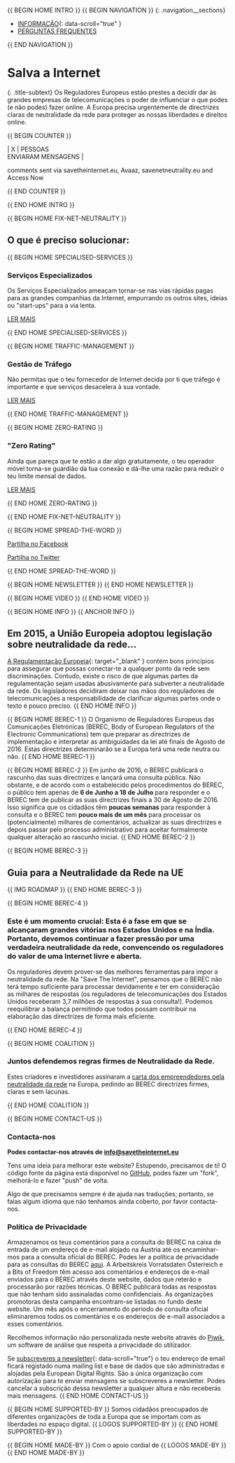 {{ BEGIN HOME INTRO }}
{{ BEGIN NAVIGATION }}
{: .navigation__sections}
- [INFORMAÇÃO](#info){: data-scroll="true" }
- [PERGUNTAS FREQUENTES](faq)

{{ END NAVIGATION }}

# Salva a Internet

{: .title-subtext}
Os Reguladores Europeus estão prestes a decidir dar às grandes empresas de telecomunicações o poder de influenciar o que podes (e não podes) fazer online. A Europa precisa urgentemente de directrizes claras de neutralidade da rede para proteger as nossas liberdades e direitos online.

{{ BEGIN COUNTER }}

| X | PESSOAS <br> ENVIARAM MENSAGENS |

comments sent via savetheinternet.eu, Avaaz, savenetneutrality.eu and Access Now

{{ END COUNTER }}

{{ END HOME INTRO }}

{{ BEGIN HOME FIX-NET-NEUTRALITY }}

## O que é preciso solucionar:

{{ BEGIN HOME SPECIALISED-SERVICES }}

### Serviços Especializados

Os Serviços Especializados ameaçam tornar-se nas vias rápidas pagas para as grandes companhias da Internet, empurrando os outros sites, ideias ou "start-ups" para a via lenta.

[LER MAIS](faq/#o-que-sao-servicos-especializados)

{{ END HOME SPECIALISED-SERVICES }}

{{ BEGIN HOME TRAFFIC-MANAGEMENT }}

### Gestão de Tráfego

Não permitas que o teu fornecedor de Internet decida por ti que tráfego é importante e que serviços desacelera à sua vontade.

[LER MAIS](faq/#o-que-e-gestao-de-trafego)

{{ END HOME TRAFFIC-MANAGEMENT }}

{{ BEGIN HOME ZERO-RATING }}

### "Zero Rating"

Ainda que pareça que te estão a dar algo gratuitamente, o teu operador móvel torna-se guardião da tua conexão e dá-lhe uma razão para reduzir o teu limite mensal de dados.

[LER MAIS](faq/#o-que-e-o-zero-rating)

{{ END HOME ZERO-RATING }}

{{ END HOME FIX-NET-NEUTRALITY }}

{{ BEGIN HOME SPREAD-THE-WORD }}

[Partilha no Facebook](http://www.facebook.com/sharer.php?u=https://savetheinternet.eu/pt/)

[Partilha no Twitter](https://twitter.com/intent/tweet?text=Help%20save%20the%20internet.%20Tell%20your%20regulator%20to%20safeguard%20net%20neutrality.%20http%3A%2F%2Fwww.savetheinternet.eu%2F%20%23SaveTheInternet)

{{ END HOME SPREAD-THE-WORD }}

{{ BEGIN HOME NEWSLETTER }}
{{ END HOME NEWSLETTER }}

{{ BEGIN HOME VIDEO }}
{{ END HOME VIDEO }}

{{ BEGIN HOME INFO }}
{{ ANCHOR INFO }}
## Em 2015, a União Europeia adoptou legislação sobre neutralidade da rede...

[A Regulamentação Europeia](http://eur-lex.europa.eu/legal-content/PT/TXT/?uri=CELEX:32015R2120){: target="_blank" } contém bons princípios para assegurar que possas conectar-te a qualquer ponto da rede sem discriminações. Contudo, existe o risco de que algumas partes da regulamentação sejam usadas abusivamente para subverter a neutralidade da rede. Os legisladores decidiram deixar nas mãos dos reguladores de telecomunicações a responsabilidade de clarificar algumas partes onde o texto é pouco preciso.
{{ END HOME INFO }}


{{ BEGIN HOME BEREC-1 }}
O Organismo de Reguladores Europeus das Comunicações Eletrónicas (BEREC, Body of European Regulators of the Electronic Communications) tem que preparar as directrizes de implementação e interpretar as ambiguidades da lei até finais de Agosto de 2016. Estas directrizes determinarão se a Europa terá uma rede neutra ou não.
{{ END HOME BEREC-1 }}

{{ BEGIN HOME BEREC-2 }}
Em junho de 2016, o BEREC publicará o rascunho das suas directrizes e lançará uma consulta pública. Não obstante, e de acordo com o estabelecido pelos procedimentos do BEREC, o público tem apenas de __6 de Junho a 18 de Julho__ para responder e o BEREC tem de publicar as suas directrizes finais a 30 de Agosto de 2016. Isso significa que os cidadãos têm __poucas semanas__ para responder à consulta e o BEREC tem __pouco mais de um mês__ para processar os (potencialmente) milhares de comentários, actualizar as suas directrizes e depois passar pelo  processo administrativo para aceitar formalmente qualquer alteração ao rascunho inicial.
{{ END HOME BEREC-2 }}

{{ BEGIN HOME BEREC-3 }}
## Guia para a Neutralidade da Rede na UE
{{ IMG ROADMAP }}
{{ END HOME BEREC-3 }}

{{ BEGIN HOME BEREC-4 }}
### __Este é um momento crucial: Esta é a fase em que se alcançaram grandes vitórias nos Estados Unidos e na Índia. Portanto, devemos continuar a fazer pressão por uma verdadeira neutralidade da rede, convencendo os reguladores do valor de uma Internet livre e aberta.__

Os reguladores devem prover-se das melhores ferramentas para impor a neutralidade da rede. Na "Save The Internet", pensamos que o BEREC não terá tempo suficiente para processar devidamente e ter em consideração as milhares de respostas (os reguladores de telecomunicações dos Estados Unidos receberam 3,7 milhões de respostas à sua consulta!). Podemos reequilibrar a balança permitindo que todos possam contribuir na elaboração das directrizes de forma mais eficiente.

{{ END HOME BEREC-4 }}

{{ BEGIN HOME COALITION }}
### Juntos defendemos regras firmes de Neutralidade da Rede.

Estes criadores e investidores assinaram a [carta dos empreendedores pela neutralidade da rede](http://www.factory.co/net-neutrality) na Europa, pedindo ao BEREC directrizes firmes, claras e sem lacunas.

<script type="text/javascript" id="fftf_logo_cloud" integrity="sha384-rY9HgqO1qTdzfKDplrb4HEG65jVrF8JT8iG4Gv7wAjynddlhdn64sKxjO71/oqmH" crossorigin="anonymous" src="https://www.savenetneutrality.eu/js/logos.js"></script>

{{ END HOME COALITION }}

{{ BEGIN HOME CONTACT-US }}
### Contacta-nos

__Podes contactar-nos através de [info@savetheinternet.eu](mailto:info@savetheinternet.eu)__

Tens uma ideia para melhorar este website? Estupendo, precisamos de ti! O código fonte da página está disponível no [GitHub](https://github.com/Netzfreiheit/STI-UI), podes fazer um "fork", melhorá-lo e fazer "push" de volta.

Algo de que precisamos sempre é de ajuda nas traduções; portanto, se falas algum idioma que não tenhamos ainda coberto, por favor contacta-nos.

### Política de Privacidade

Armazenamos os teus comentários para a consulta do BEREC na caixa de entrada de um endereço de e-mail alojado na Áustria até os encaminhar-mos para a consulta oficial do BEREC. Podes ler a política de privacidade para as consultas do BEREC [aqui](http://berec.europa.eu/eng/document_register/subject_matter/berec_office/download/0/4615-privacy-statement-berec-office-policy-do_0.pdf). A Arbeitskreis Vorratsdaten Österreich e a Bits of Freedom têm acesso aos comentários e endereços de e-mail enviados para o BEREC através deste website, dados que reterão e processarão por razões técnicas. O BEREC publicará todas as respostas que não tenham sido assinaladas como confidenciais. As organizações promotoras desta campanha encontram-se listadas no fundo deste website. Um mês após o encerramento do periodo de consulta oficial eliminaremos todos os comentários e os endereços de e-mail associados a esses comentários.

Recolhemos informação não personalizada neste website através do [Piwik](https://piwik.org/), um software de análise que respeita a privacidade do utilizador.

Se [subscreveres a newsletter](#subscribe-to-newsletter){: data-scroll="true"} o teu endereço de email ficará registado numa mailing list e base de dados que são administradas e alojadas pela European Digital Rights. São a única organização com autorização para te enviar mensagens se subscreveres a newsletter. Podes cancelar a subscrição dessa newsletter a qualquer altura e não receberás mais mensagens.
{{ END HOME CONTACT-US }}

{{ BEGIN HOME SUPPORTED-BY }}
Somos cidadãos preocupados de diferentes organizações de toda a Europa que se importam com as liberdades no espaço digital.
{{ LOGOS SUPPORTED-BY }}
{{ END HOME SUPPORTED-BY }}

{{ BEGIN HOME MADE-BY }}
Com o apoio cordial de
{{ LOGOS MADE-BY }}
{{ END HOME MADE-BY }}
